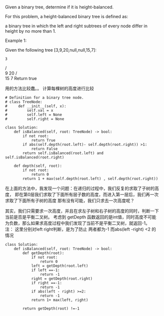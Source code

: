Given a binary tree, determine if it is height-balanced.

For this problem, a height-balanced binary tree is defined as:

a binary tree in which the left and right subtrees of every node differ in height by no more than 1.

 

Example 1:

Given the following tree [3,9,20,null,null,15,7]:

    3
   / \
  9  20
    /  \
   15   7
Return true


用的方法比较蠢。。 计算每棵树的高度进行比较
```
# Definition for a binary tree node.
# class TreeNode:
#     def __init__(self, x):
#         self.val = x
#         self.left = None
#         self.right = None

class Solution:
    def isBalanced(self, root: TreeNode) -> bool:
        if not root:
            return True
        if abs(self.depth(root.left)- self.depth(root.right)) >1:
            return False
        return self.isBalanced(root.left) and self.isBalanced(root.right)
    
    def depth(self, root):
        if not root:
            return 0
        return 1 + max(self.depth(root.left) , self.depth(root.right))
 ```
 
 在上面的方法中，我发现一个问题：在递归的过程中，我们反复的求取了子树的高度，
    即在第0层我们求取了下面所有层子数的高度，而进入第一层后，我们再一次求取了下面所有子树的高度
 那有没有可能，我们只求去一次高度呢？

其实，我们只需要求一次高度，并且在求左子树和右子树的高度的同时，判断一下当前是否是平衡二叉树。
考虑到 getDepth 函数返回的是int值，同时高度不可能为负数，那么如果求高度过程中我们发现了当前不是平衡二叉树，就返回-1。
注： 这里分别对left right判断，是为了防止 两者都为-1 而abs(left -right) <2 的情况
```
class Solution:
    def isBalanced(self, root: TreeNode) -> bool:
        def getDepth(root):
            if not root:
                return 0
            left = getDepth(root.left)
            if left ==-1:
                return -1
            right = getDepth(root.right)
            if right ==-1:
                return -1
            if abs(left - right) >=2:
                return -1
            return 1+ max(left, right)
        
        return getDepth(root) !=-1
        
```

